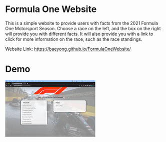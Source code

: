 # Formula One Website

This is a simple website to provide users with facts from the 2021 Formula One Motorsport Season. Choose a race on the left, and the box on the right will provide you with different facts. It will also provide you with a link to click for more information on the race, such as the race standings.

Website Link: https://baeyong.github.io/FormulaOneWebsite/

# Demo

![Demo](/pictures/WebsiteDemo.gif)